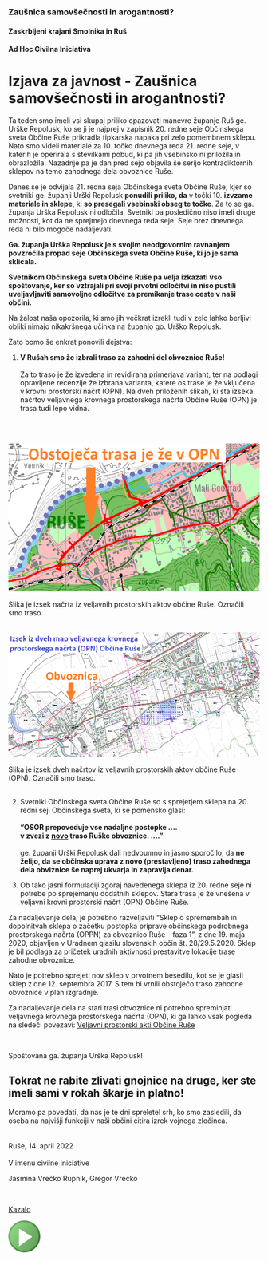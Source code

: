 ### Zaušnica samovšečnosti in arogantnosti?

#### Zaskrbljeni krajani Smolnika in Ruš
#### Ad Hoc Civilna Iniciativa


# Izjava za javnost - Zaušnica samovšečnosti in arogantnosti?

Ta teden smo imeli vsi skupaj priliko opazovati manevre županje Ruš ge. Urške Repolusk, 
ko se ji je najprej v zapisnik 20. redne seje Občinskega sveta Občine Ruše prikradla 
tipkarska napaka pri zelo pomembnem sklepu. Nato smo videli materiale za 10. točko 
dnevnega reda 21. redne seje, v katerih je operirala s številkami pobud, ki pa jih 
vsebinsko ni priložila in obrazložila. Nazadnje pa je dan pred sejo objavila še serijo 
kontradiktornih sklepov na temo zahodnega dela obvoznice Ruše.

Danes se je odvijala 21. redna seja Občinskega sveta Občine Ruše, kjer so svetniki 
ge. županji Urški Repolusk **ponudili priliko, da** v točki 10. **izvzame materiale in 
sklepe**, ki **so presegali vsebinski obseg te točke**. Za to se ga. županja Urška Repolusk 
ni odločila. Svetniki pa posledično niso imeli druge možnosti, kot da ne sprejmejo 
dnevnega reda seje. Seje brez dnevnega reda ni bilo mogoče nadaljevati.

**Ga. županja Urška Repolusk je s svojim neodgovornim ravnanjem povzročila propad seje 
Občinskega sveta Občine Ruše, ki jo je sama sklicala.**

**Svetnikom Občinskega sveta Občine Ruše pa velja izkazati vso spoštovanje, ker so 
vztrajali pri svoji prvotni odločitvi in niso pustili uveljavljaviti samovoljne 
odločitve za premikanje trase ceste v naši občini.**

Na žalost naša opozorila, ki smo jih večkrat izrekli tudi v zelo lahko berljivi obliki 
nimajo nikakršnega učinka na županjo go. Urško Repolusk.

Zato bomo še enkrat ponovili dejstva:

1. **V Rušah smo že izbrali traso za zahodni del obvoznice Ruše!** <br/><br/>
Za to traso je že izvedena in revidirana primerjava variant, ter na podlagi 
opravljene recenzije že izbrana varianta, katere os trase je že vključena v 
krovni prostorski načrt (OPN). Na dveh priloženih slikah, ki sta izseka 
načrtov veljavnega krovnega prostorskega načrta Občine Ruše (OPN) je trasa 
tudi lepo vidna.
<br/>
<br/>

![Slika1](./pic/Priloga-ObvoznicaOpn.png)

Slika je izsek načrta iz veljavnih prostorskih aktov občine Ruše. Označili smo traso.
<br/>
<br/>
	
![Slika2](./pic/Priloga-ObvoznicaOpn2.png)

Slika je izsek dveh načrtov iz veljavnih prostorskih aktov občine Ruše (OPN).
Označili smo traso.
<br/>
<br/>
	
2. Svetniki Občinskega sveta Občine Ruše so s sprejetjem sklepa na 20. redni seji 
Občinskega sveta, ki se pomensko glasi: <br/><br/> 
**“OSOR prepoveduje vse nadaljne postopke ....**  <br/>
**v zvezi z <u>novo</u> traso Ruške obvoznice. ....”** <br/><br/> 
ge. županji Urški Repolusk dali nedvoumno in jasno sporočilo, da **ne želijo, da se 
občinska uprava z novo (prestavljeno) traso zahodnega dela obviznice še naprej 
ukvarja in zapravlja denar.**

3. Ob tako jasni formulaciji zgoraj navedenega sklepa iz 20. redne seje ni 
potrebe po sprejemanju dodatnih sklepov. Stara trasa je že vnešena v veljavni 
krovni prostorski načrt (OPN) Občine Ruše.

Za nadaljevanje dela, je potrebno razveljaviti “Sklep o spremembah in dopolnitvah 
sklepa o začetku postopka priprave občinskega podrobnega prostorskega načrta (OPPN) 
za obvoznico Ruše – faza 1”, z dne 19. maja 2020, objavljen v Uradnem glasilu 
slovenskih občin št. 28/29.5.2020. Sklep je bil podlaga za pričetek uradnih 
aktivnosti prestavitve lokacije trase zahodne obvoznice.

Nato je potrebno sprejeti nov sklep v prvotnem besedilu, kot se je glasil sklep 
z dne 12. septembra 2017. S tem bi vrnili obstoječo traso zahodne obvoznice v plan 
izgradnje.

Za nadaljevanje dela na stari trasi obvoznice ni potrebno spreminjati veljavnega 
krovnega prostorskega načrta (OPN), ki ga lahko vsak pogleda na sledeči povezavi:
[Veljavni prostorski akti Občine Ruše](https://dokumenti-pis.mop.gov.si/javno/veljavni/O108I/index.html)

<br/>
	
Spoštovana ga. županja Urška Repolusk!

## Tokrat ne rabite zlivati gnojnice na druge, ker ste imeli sami v rokah škarje in platno!

Moramo pa povedati, da nas je te dni spreletel srh, ko smo zasledili, da oseba na 
najvišji funkciji v naši občini citira izrek vojnega zločinca.
<br/><br/><br/>
Ruše, 14. april 2022 <br/><br/>
V imenu civilne iniciative 

Jasmina Vrečko Rupnik, Gregor Vrečko

<br/>
	
[Kazalo](index-izjave-za-javnost.md)

![GIT](./pic/status_work_green_64x64.png)
